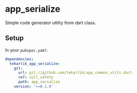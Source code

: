 # app_serialize

Simple code generator utility from dart class.

## Setup

In your `pubspec.yaml`:

```yaml
dependencies:
  tekartik_app_serialize:
    git:
      url: git://github.com/tekartik/app_common_utils.dart
      ref: null_safety
      path: app_serialize
    version: '>=0.1.0'
```
